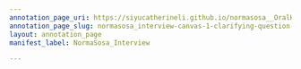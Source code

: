 ```yaml
---
annotation_page_uri: https://siyucatherineli.github.io/normasosa__OralHistory/annotations/normasosa_interview-canvas-1-clarifying-question--asking-sosa-the-name-of-the-hispanic-reporter-before-her-at-cst-.json
annotation_page_slug: normasosa_interview-canvas-1-clarifying-question--asking-sosa-the-name-of-the-hispanic-reporter-before-her-at-cst-
layout: annotation_page
manifest_label: NormaSosa_Interview

---
```

